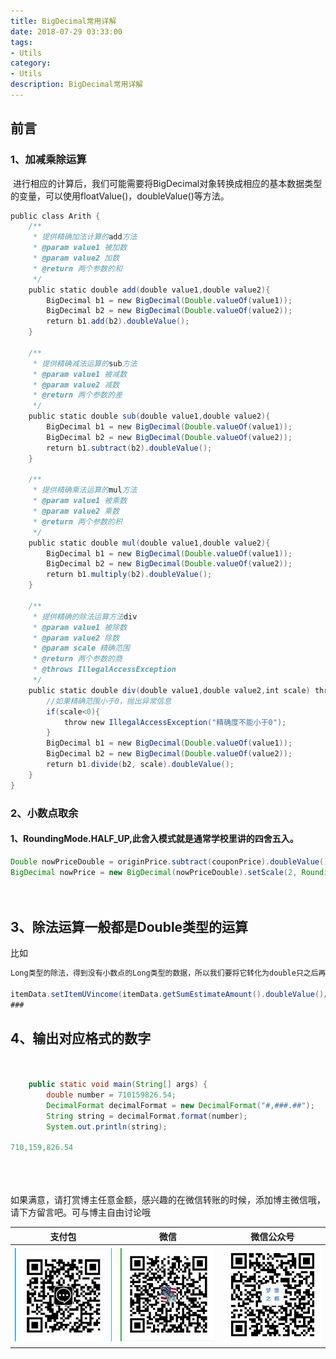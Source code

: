 ```yaml
---
title: BigDecimal常用详解
date: 2018-07-29 03:33:00
tags: 
- Utils
category: 
- Utils
description: BigDecimal常用详解
---
```

<!-- image url 
https://raw.githubusercontent.com/HealerJean/HealerJean.github.io/master/blogImages
　　首行缩进
<font color="red">  </font>
-->

## 前言


### 1、加减乘除运算

 进行相应的计算后，我们可能需要将BigDecimal对象转换成相应的基本数据类型的变量，可以使用floatValue()，doubleValue()等方法。



```java
public class Arith {
    /**
     * 提供精确加法计算的add方法
     * @param value1 被加数
     * @param value2 加数
     * @return 两个参数的和
     */
    public static double add(double value1,double value2){
        BigDecimal b1 = new BigDecimal(Double.valueOf(value1));
        BigDecimal b2 = new BigDecimal(Double.valueOf(value2));
        return b1.add(b2).doubleValue();
    }
     
    /**
     * 提供精确减法运算的sub方法
     * @param value1 被减数
     * @param value2 减数
     * @return 两个参数的差
     */
    public static double sub(double value1,double value2){
        BigDecimal b1 = new BigDecimal(Double.valueOf(value1));
        BigDecimal b2 = new BigDecimal(Double.valueOf(value2));
        return b1.subtract(b2).doubleValue();
    }
     
    /**
     * 提供精确乘法运算的mul方法
     * @param value1 被乘数
     * @param value2 乘数
     * @return 两个参数的积
     */
    public static double mul(double value1,double value2){
        BigDecimal b1 = new BigDecimal(Double.valueOf(value1));
        BigDecimal b2 = new BigDecimal(Double.valueOf(value2));
        return b1.multiply(b2).doubleValue();
    }
     
    /**
     * 提供精确的除法运算方法div
     * @param value1 被除数
     * @param value2 除数
     * @param scale 精确范围
     * @return 两个参数的商
     * @throws IllegalAccessException
     */
    public static double div(double value1,double value2,int scale) throws IllegalAccessException{
        //如果精确范围小于0，抛出异常信息
        if(scale<0){        
            throw new IllegalAccessException("精确度不能小于0");
        }
        BigDecimal b1 = new BigDecimal(Double.valueOf(value1));
        BigDecimal b2 = new BigDecimal(Double.valueOf(value2));
        return b1.divide(b2, scale).doubleValue();   
    }
}

```


### 2、小数点取余

#### 1、RoundingMode.HALF_UP,此舍入模式就是通常学校里讲的四舍五入。


```java
Double nowPriceDouble = originPrice.subtract(couponPrice).doubleValue();
BigDecimal nowPrice = new BigDecimal(nowPriceDouble).setScale(2, RoundingMode.HALF_UP);




```


## 3、除法运算一般都是Double类型的运算

比如


```java
Long类型的除法，得到没有小数点的Long类型的数据，所以我们要将它转化为double只之后再进行计算

itemData.setItemUVincome(itemData.getSumEstimateAmount().doubleValue()/itemData.getItemUV().doubleValue());
### 
```

## 4、输出对应格式的数字


```java


	public static void main(String[] args) {
		double number = 710159826.54;
		DecimalFormat decimalFormat = new DecimalFormat("#,###.##");
		String string = decimalFormat.format(number);
		System.out.println(string);

710,159,826.54
```


<br/><br/><br/>
如果满意，请打赏博主任意金额，感兴趣的在微信转账的时候，添加博主微信哦， 请下方留言吧。可与博主自由讨论哦

|支付包 | 微信|微信公众号|
|:-------:|:-------:|:------:|
|![支付宝](https://raw.githubusercontent.com/HealerJean/HealerJean.github.io/master/assets/img/tctip/alpay.jpg) | ![微信](https://raw.githubusercontent.com/HealerJean/HealerJean.github.io/master/assets/img/tctip/weixin.jpg)|![微信公众号](https://raw.githubusercontent.com/HealerJean/HealerJean.github.io/master/assets/img/my/qrcode_for_gh_a23c07a2da9e_258.jpg)|




<!-- Gitalk 评论 start  -->

<link rel="stylesheet" href="https://unpkg.com/gitalk/dist/gitalk.css">
<script src="https://unpkg.com/gitalk@latest/dist/gitalk.min.js"></script> 
<div id="gitalk-container"></div>    
 <script type="text/javascript">
    var gitalk = new Gitalk({
		clientID: `1d164cd85549874d0e3a`,
		clientSecret: `527c3d223d1e6608953e835b547061037d140355`,
		repo: `HealerJean.github.io`,
		owner: 'HealerJean',
		admin: ['HealerJean'],
		id: '5SLVDigF6XqbONPH',
    });
    gitalk.render('gitalk-container');
</script> 

<!-- Gitalk end -->

